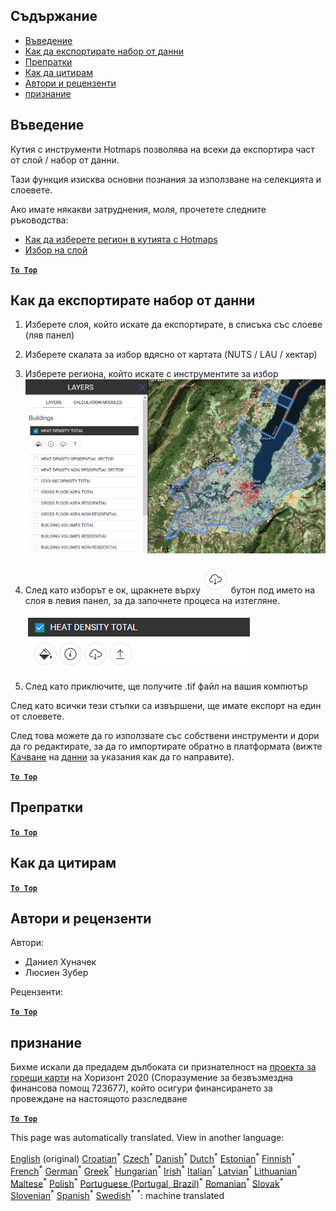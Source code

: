 <h2> Съдържание </h2><ul><li> <a href="#Introduction">Въведение</a> </li><li> <a href="#How-to-export-a-dataset">Как да експортирате набор от данни</a> </li><li> <a href="#References">Препратки</a> </li><li> <a href="#How-to-cite">Как да цитирам</a> </li><li> <a href="#Authors-and-reviewers">Автори и рецензенти</a> </li><li> <a href="#Acknowledgement">признание</a> </li></ul><h2> Въведение </h2><p> Кутия с инструменти Hotmaps позволява на всеки да експортира част от слой / набор от данни. </p><p> Тази функция изисква основни познания за използване на селекцията и слоевете. </p><p> Ако имате някакви затруднения, моля, прочетете следните ръководства: </p><ul><li> <a href="bg-How-to-select-a-region-in-the-Hotmaps-toolbox">Как да изберете регион в кутията с Hotmaps</a> </li><li> <a href="bg-Layer-section">Избор на слой</a> </li></ul><p><ins> <code><strong><a href="#table-of-contents">To Top</a></strong></code> </ins> </p><h2> Как да експортирате набор от данни </h2><ol><li><p> Изберете слоя, който искате да експортирате, в списъка със слоеве (ляв панел) </p></li><li><p> Изберете скалата за избор вдясно от картата (NUTS / LAU / хектар) </p></li><li><p> Изберете региона, който искате с инструментите за избор <img alt="export_selection" src="images/export_selection.png"/></p></li><li><p> След като изборът е ок, щракнете върху <img alt="бутон за експортиране" src="images/layer-export-btn.png"/> бутон под името на слоя в левия панел, за да започнете процеса на изтегляне. </p><p><img alt="опции за слой" src="images/layer-options.png"/></p></li><li><p> След като приключите, ще получите .tif файл на вашия компютър </p></li></ol><p> След като всички тези стъпки са извършени, ще имате експорт на един от слоевете. </p><p> След това можете да го използвате със собствени инструменти и дори да го редактирате, за да го импортирате обратно в платформата (вижте <a href="Data_upload">Качване</a> на <a href="Data_upload">данни</a> за указания как да го направите). </p><p><ins> <code><strong><a href="#table-of-contents">To Top</a></strong></code> </ins> </p><h2> Препратки </h2><p><ins> <code><strong><a href="#table-of-contents">To Top</a></strong></code> </ins> </p><h2> Как да цитирам </h2><p><ins> <code><strong><a href="#table-of-contents">To Top</a></strong></code> </ins> </p><h2> Автори и рецензенти </h2><p> Автори: </p><ul><li> Даниел Хуначек </li><li> Люсиен Зубер </li></ul><p> Рецензенти: </p><p><ins> <code><strong><a href="#table-of-contents">To Top</a></strong></code> </ins> </p><h2> признание </h2><p> Бихме искали да предадем дълбоката си признателност на <a href="https://www.hotmaps-project.eu">проекта за горещи карти</a> на Хоризонт 2020 (Споразумение за безвъзмездна финансова помощ 723677), който осигури финансирането за провеждане на настоящото разследване </p><p><ins> <code><strong><a href="#table-of-contents">To Top</a></strong></code> </ins> </p>

This page was automatically translated. View in another language:

[English](en-Data-export-functionalities) (original)  [Croatian](hr-Data-export-functionalities)<sup>\*</sup> [Czech](cs-Data-export-functionalities)<sup>\*</sup> [Danish](da-Data-export-functionalities)<sup>\*</sup> [Dutch](nl-Data-export-functionalities)<sup>\*</sup> [Estonian](et-Data-export-functionalities)<sup>\*</sup> [Finnish](fi-Data-export-functionalities)<sup>\*</sup> [French](fr-Data-export-functionalities)<sup>\*</sup> [German](de-Data-export-functionalities)<sup>\*</sup> [Greek](el-Data-export-functionalities)<sup>\*</sup> [Hungarian](hu-Data-export-functionalities)<sup>\*</sup> [Irish](ga-Data-export-functionalities)<sup>\*</sup> [Italian](it-Data-export-functionalities)<sup>\*</sup> [Latvian](lv-Data-export-functionalities)<sup>\*</sup> [Lithuanian](lt-Data-export-functionalities)<sup>\*</sup> [Maltese](mt-Data-export-functionalities)<sup>\*</sup> [Polish](pl-Data-export-functionalities)<sup>\*</sup> [Portuguese (Portugal, Brazil)](pt-Data-export-functionalities)<sup>\*</sup> [Romanian](ro-Data-export-functionalities)<sup>\*</sup> [Slovak](sk-Data-export-functionalities)<sup>\*</sup> [Slovenian](sl-Data-export-functionalities)<sup>\*</sup> [Spanish](es-Data-export-functionalities)<sup>\*</sup> [Swedish](sv-Data-export-functionalities)<sup>\*</sup>
<sup>\*</sup>: machine translated
